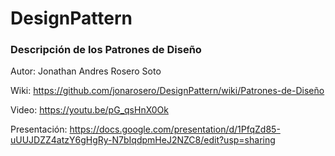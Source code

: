 # DesignPattern

### Descripción de los Patrones de Diseño

Autor: Jonathan Andres Rosero Soto

Wiki: https://github.com/jonarosero/DesignPattern/wiki/Patrones-de-Diseño

Video: https://youtu.be/pG_qsHnX0Ok

Presentación: https://docs.google.com/presentation/d/1PfqZd85-uUUJDZZ4atzY6gHgRy-N7bIqdpmHeJ2NZC8/edit?usp=sharing

